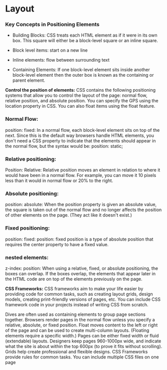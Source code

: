# Layout
### Key Concepts in Positioning Elements
* Building Blocks: CSS treats each HTML element as if it were in its own box. This square will either be a block-level square or an inline square.
* Block level items: start on a new line
* Inline elements: flow between surrounding text

* Containing Elements: If one block-level element sits inside another block-level element then the outer box is known as the containing or parent element.

**Control the position of elements:** CSS contains the following positioning systems that allow you to control the layout of the page: normal flow, relative position, and absolute position. You can specify the GPS using the location property in CSS. You can also float items using the float feature.

### Normal Flow:
position: fixed: In a normal flow, each block-level element sits on top of the next. Since this is the default way browsers handle HTML elements, you don't need a CSS property to indicate that the elements should appear in the normal flow, but the syntax would be: position: static;

### Relative positioning:
Position: Relative: Relative position moves an element in relation to where it would have been in a normal flow. For example, you can move it 10 pixels less than it would in normal flow or 20% to the right.

### Absolute positioning:
position: absolute: When the position property is given an absolute value, the square is taken out of the normal flow and no longer affects the position of other elements on the page. (They act like it doesn't exist.)

### Fixed positioning:
position: fixed: position: fixed position is a type of absolute position that requires the center property to have a fixed value.

### nested elements:
z-index: position: When using a relative, fixed, or absolute positioning, the boxes can overlap. If the boxes overlap, the elements that appear later in the HTML code are on top of the elements previously on the page.

**CSS Frameworks:** CSS frameworks aim to make your life easier by providing code for common tasks, such as creating layout grids, design models, creating print-friendly versions of pages, etc. You can include CSS framework code in your projects instead of writing CSS from scratch.

Dives are often used as containing elements to group page sections together. Browsers render pages in the normal flow unless you specify a relative, absolute, or fixed position. Float moves content to the left or right of the page and can be used to create multi-column layouts. (Floating elements require a specific width.) Pages can be either fixed width or fluid (extendable) layouts. Designers keep pages 960-1000px wide, and indicate what the site is about within the top 600px (to prove it fits without scrolling). Grids help create professional and flexible designs. CSS Frameworks provide rules for common tasks. You can include multiple CSS files on one page